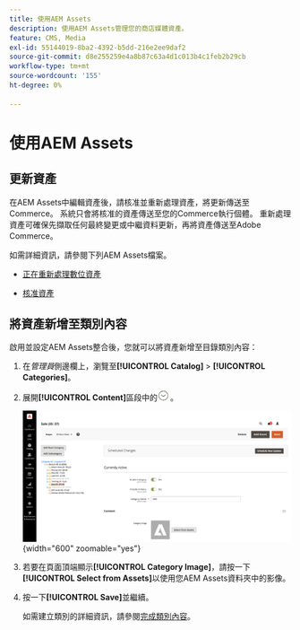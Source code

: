 ```yaml
---
title: 使用AEM Assets
description: 使用AEM Assets管理您的商店媒體資產。
feature: CMS, Media
exl-id: 55144019-8ba2-4392-b5dd-216e2ee9daf2
source-git-commit: d8e255259e4a8b87c63a4d1c013b4c1feb2b29cb
workflow-type: tm+mt
source-wordcount: '155'
ht-degree: 0%

---
```


# 使用AEM Assets

<!--In ACAP-844, this topic was linked to from the Commerce Admin products images and videos when the Assets integration is enabled. If the URL to the topic changes, be sure to add a redirect.-->

## 更新資產

在AEM Assets中編輯資產後，請核准並重新處理資產，將更新傳送至Commerce。 系統只會將核准的資產傳送至您的Commerce執行個體。 重新處理資產可確保先擷取任何最終變更或中繼資料更新，再將資產傳送至Adobe Commerce。

如需詳細資訊，請參閱下列AEM Assets檔案。

- [正在重新處理數位資產](https://experienceleague.adobe.com/zh-hant/docs/experience-manager-cloud-service/content/assets/manage/reprocessing)

- [核准資產](https://experienceleague.adobe.com/zh-hant/docs/experience-manager-cloud-service/content/assets/dynamicmedia/dynamic-media-open-apis/approve-assets)

## 將資產新增至類別內容

啟用並設定AEM Assets整合後，您就可以將資產新增至目錄類別內容：

1. 在&#x200B;_管理員_&#x200B;側邊欄上，瀏覽至&#x200B;**[!UICONTROL Catalog]** > **[!UICONTROL Categories]**。

1. 展開&#x200B;**[!UICONTROL Content]**&#x200B;區段中的![擴充選擇器](../assets/icon-display-expand.png)。

   ![類別內容](./assets/aem-assets-manage-categories.png){width="600" zoomable="yes"}

1. 若要在頁面頂端顯示&#x200B;**[!UICONTROL Category Image]**，請按一下&#x200B;**[!UICONTROL Select from Assets]**&#x200B;以使用您AEM Assets資料夾中的影像。

1. 按一下&#x200B;**[!UICONTROL Save]**&#x200B;並繼續。

   如需建立類別的詳細資訊，請參閱[完成類別內容](../catalog/category-create.md#step-3-complete-the-category-content)。
